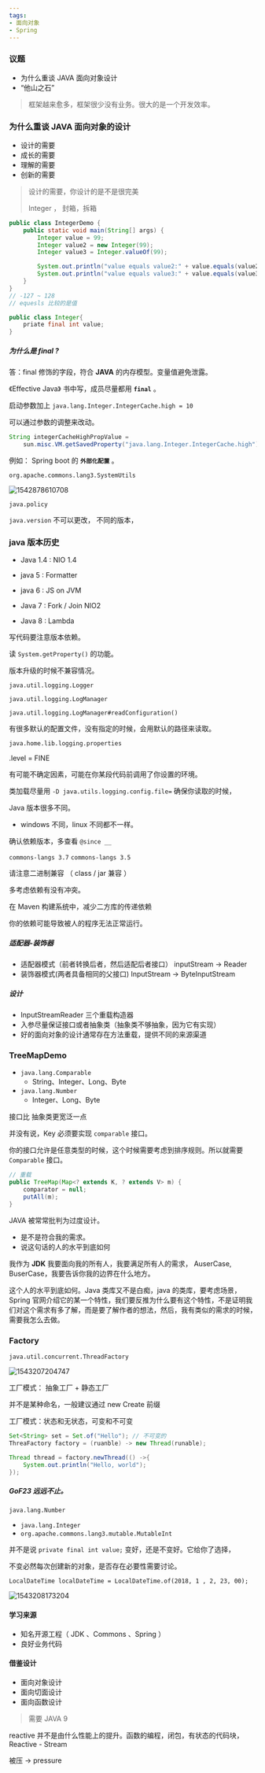 ```yaml
---
tags:
- 面向对象
- Spring
---
```




### 议题

- 为什么重谈 JAVA 面向对象设计
- “他山之石”



>  框架越来愈多，框架很少没有业务。很大的是一个开发效率。



### 为什么重谈 JAVA 面向对象的设计

- 设计的需要
- 成长的需要
- 理解的需要
- 创新的需要



> 设计的需要，你设计的是不是很完美
>
> Integer ， 封箱，拆箱



```java
public class IntegerDemo {
    public static void main(String[] args) {
        Integer value = 99;
        Integer value2 = new Integer(99);
        Integer value3 = Integer.valueOf(99);

        System.out.println("value equals value2:" + value.equals(value2));
        System.out.println("value equals value3:" + value.equals(value3));
    }
}
// -127 ~ 128
// equesls 比较的是值
```



```java
public class Integer{
    priate final int value;
}
```

##### 为什么是 final ?

答：final 修饰的字段，符合 **JAVA** 的内存模型。变量值避免泄露。

  《Effective Java》 书中写，成员尽量都用 **`final`**  。



启动参数加上 `java.lang.Integer.IntegerCache.high = 10` 

可以通过参数的调整来改动。

```java
String integerCacheHighPropValue =
    sun.misc.VM.getSavedProperty("java.lang.Integer.IntegerCache.high");
```

例如： Spring boot 的 **`外部化配置`** 。

`org.apache.commons.lang3.SystemUtils` 

![1542878610708](assets/1542878610708.png)



`java.policy`  

`java.version` 不可以更改， 不同的版本，



### java 版本历史

- Java 1.4 : NIO 1.4

- java 5 : Formatter
- java 6 : JS on JVM
- Java 7 : Fork / Join NIO2
- Java 8 : Lambda

写代码要注意版本依赖。



读 `System.getProperty()` 的功能。

版本升级的时候不兼容情况。



`java.util.logging.Logger`  

`java.util.logging.LogManager` 



`java.util.logging.LogManager#readConfiguration()` 

有很多默认的配置文件，没有指定的时候，会用默认的路径来读取。

`java.home.lib.logging.properties`

.level = FINE 



有可能不确定因素，可能在你某段代码前调用了你设置的环境。

类加载尽量用 `-D java.utils.logging.config.file=` 确保你读取的时候，



Java 版本很多不同。

- windows 不同，linux 不同都不一样。



确认依赖版本，多查看 `@since __` 

`commons-langs 3.7`  `commons-langs 3.5`  

请注意二进制兼容 （ class / jar 兼容 ）

多考虑依赖有没有冲突。

在 Maven 构建系统中，减少二方库的传递依赖

你的依赖可能导致被人的程序无法正常运行。



##### 适配器-装饰器

- 适配器模式（前者转换后者，然后适配后者接口）  inputStream  -> Reader
- 装饰器模式(两者具备相同的父接口)  InputStream  -> ByteInputStream

##### 设计

- InputStreamReader 三个重载构造器
- 入参尽量保证接口或者抽象类（抽象类不够抽象，因为它有实现）
- 好的面向对象的设计通常存在方法重载，提供不同的来源渠道



### TreeMapDemo

- `java.lang.Comparable` 
  - String、Integer、Long、Byte
- `java.lang.Number` 
  - Integer、Long、Byte



接口比 抽象类更宽泛一点

并没有说，Key 必须要实现 `comparable` 接口。



你的接口允许是任意类型的时候，这个时候需要考虑到排序规则。所以就需要 `Comparable` 接口。



```java
// 重载
public TreeMap(Map<? extends K, ? extends V> m) {
    comparator = null;
    putAll(m);
}
```



JAVA 被常常批判为过度设计。

- 是不是符合我的需求。
- 说这句话的人的水平到底如何

我作为 **JDK** 我要面向我的所有人，我要满足所有人的需求， AuserCase, BuserCase，我要告诉你我的边界在什么地方。

这个人的水平到底如何。Java 类库又不是白痴，java 的类库，要考虑场景，Spring 官网介绍它的某一个特性，我们要反推为什么要有这个特性，不是证明我们对这个需求有多了解，而是要了解作者的想法，然后，我有类似的需求的时候，需要我怎么去做。



### Factory

`java.util.concurrent.ThreadFactory` 

![1543207204747](assets/1543207204747.png)



工厂模式： 抽象工厂 + 静态工厂

并不是某种命名，一般建议通过 new Create 前缀

工厂模式：状态和无状态，可变和不可变

```java
Set<String> set = Set.of("Hello"); // 不可变的
ThreaFactory factory = (ruanble) -> new Thread(runable);

Thread thread = factory.newThread(() ->{
    System.out.println("Hello, world");
});
```



##### GoF23 远远不止。



`java.lang.Number`

- `java.lang.Integer` 
- `org.apache.commons.lang3.mutable.MutableInt` 

并不是说 `private final int value;`  变好，还是不变好。它给你了选择，

不变必然每次创建新的对象，是否存在必要性需要讨论。

```
LocalDateTime localDateTime = LocalDateTime.of(2018, 1 , 2, 23, 00);
```





![1543208173204](assets/1543208173204.png)



#### 学习来源

- 知名开源工程（ JDK 、Commons 、Spring ）
- 良好业务代码

#### 借鉴设计

- 面向对象设计
- 面向切面设计
- 面向函数设计



> 需要 JAVA 9 



reactive 并不是由什么性能上的提升。函数的编程，闭包，有状态的代码块，Reactive - Stream 

被压 -> pressure